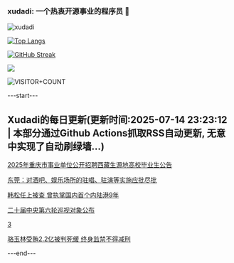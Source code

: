 ### xudadi: 一个热衷开源事业的程序员 👋

![xudadi](https://github-readme-stats-git-masterorgs-github-readme-stats-team.vercel.app/api?username=xudadi)

[![Top Langs](https://github-readme-stats.vercel.app/api/top-langs/?username=xudadi)](https://github.com/anuraghazra/github-readme-stats)

[![GitHub Streak](https://streak-stats.demolab.com?user=xudadi&locale=zh_Hans)](https://git.io/streak-stats)

![](https://raw.githubusercontent.com/xudadi/xudadi/main/assets/github-contribution-grid-snake.svg)

![VISITOR+COUNT](https://komarev.com/ghpvc/?username=xudadi&label=VISITOR+COUNT)


---start---

## Xudadi的每日更新(更新时间:2025-07-14 23:23:12 | 本部分通过Github Actions抓取RSS自动更新, 无意中实现了自动刷绿墙...)

[2025年重庆市事业单位公开招聘西藏生源地高校毕业生公告](https://www.gongkaoleida.com/article/2509611)

[东莞：对酒吧、娱乐场所的驻唱、驻演等实施应批尽批](https://m.163.com/news/article/K4EFAOAK05198CJN.html)

[韩松任上被查 曾执掌国内首个内陆港9年](https://m.163.com/news/article/K4ESUL470534A4SC.html)

[二十届中央第六轮巡视对象公布](https://m.163.com/news/article/K4ES6DPF000189PS.html)

[3](https://m.163.com/touch/news/sub/domestic)

[骆玉林受贿2.2亿被判死缓 终身监禁不得减刑](https://m.163.com/news/article/K4EOGMT10534A4SC.html)

---end---
